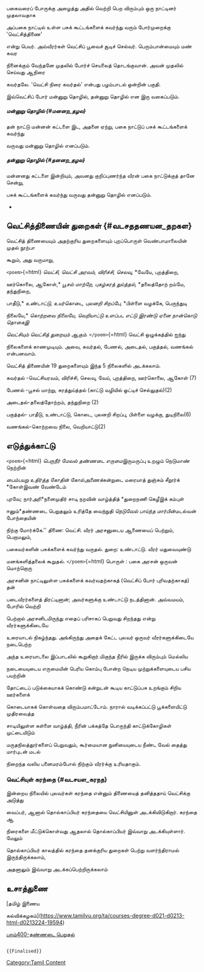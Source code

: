 பகைவரைப் போருக்கு அழைத்து அதில் வெற்றி பெற விரும்பும் ஒரு நாட்டினர் முதலாவதாக
அப்பகை நாட்டில் உள்ள பசுக் கூட்டங்களைக் கவர்ந்து வரும் போர்முறைக்கு \'வெட்சித்திணை'
என்று பெயர். அவ்வீரர்கள் வெட்சிப் பூவைச் சூடிச் செல்வர். பெரும்பான்மையும் மண் கவர
நினைக்கும் வேந்தனே முதலில் போர்ச் செயலைத் தொடங்குவான். அவன் முதலில் செய்வது ஆநிரை
கவர்தலே. \'வெட்சி நிரை கவர்தல்\' என்பது பழம்பாடல் ஒன்றின் பகுதி.

இவ்வெட்சிப் போர் மன்னுறு தொழில், தன்னுறு தொழில் என இரு வகைப்படும்.

##### மன்னுறு தொழில் {#மனனற_தழல}

தன் நாட்டு மன்னன் கட்டளை இட, அதனை ஏற்று, பகை நாட்டுப் பசுக் கூட்டங்களைக் கவர்ந்து
வருவது மன்னுறு தொழில் எனப்படும்.

##### தன்னுறு தொழில் {#தனனற_தழல}

மன்னனது கட்டளை இன்றியும், அவனது குறிப்புணர்ந்த வீரன் பகை நாட்டுக்குத் தானே சென்று,
பசுக் கூட்டங்களைக் கவர்ந்து வருவது தன்னுறு தொழில் எனப்படும்.

-   

## வெட்சித்திணையின் துறைகள் {#வடசததணயன_தறகள}

வெட்சித் திணையையும் அதற்குரிய துறைகளையும் புறப்பொருள் வெண்பாமாலையின் முதல் நூற்பா
கூறும், அது வருமாறு,

`<poem>`{=html} *வெட்சி, வெட்சி அரவம், விரிச்சி, செலவு,* *வேயே, புறத்திறை,
ஊர்கொலை, ஆகோள்,* *பூசல் மாற்றே, புகழ்சுரத் துய்த்தல்,* *தலைத்தோற் றம்மே, தந்துநிறை,
பாதீடு,* *உண்டாட்டு, உயர்கொடை, புலனறி சிறப்பே,* *பிள்ளை வழக்கே, பெருந்துடி
நிலையே,* *கொற்றவை நிலையே, வெறியாட்டு உளப்பட* *எட்டு இரண்டு ஏனை நான்கொடு தொகைஇ*
*வெட்சியும் வெட்சித் துறையும் ஆகும்.* `</poem>`{=html} வெட்சி ஒழுக்கத்தில் ஐந்து
நிலைகளைக் காணமுடியும். அவை, கவர்தல், பேணல், அடைதல், பகுத்தல், வணங்கல் என்பனவாம்.
வெட்சித் திணையின் 19 துறைகளையும் இந்த 5 நிலைகளில் அடக்கலாம்.

கவர்தல் -வெட்சியரவம், விரிச்சி, செலவு, வேய், புறத்திறை, ஊர்கொலை, ஆகோள் (7)

பேணல் -பூசல் மாற்று, சுரத்துய்த்தல் (காட்டு வழியில் ஓட்டிச் செல்லுதல்)(2)

அடைதல்-தலைத்தோற்றம், தந்துநிறை (2)

பகுத்தல்- பாதீடு, உண்டாட்டு, கொடை, புலனறி சிறப்பு, பிள்ளை வழக்கு, துடிநிலை(6)

வணங்கல்-கொற்றவை நிலை, வெறியாட்டு(2)

## எடுத்துக்காட்டு

`<poem>`{=html} *பெருநீர் மேவல் தண்ணடை எருமை*இருமருப்பு உறழும் நெடுமாண் நெற்றின்
*பைம்பயறு உதிர்த்த கோதின் கோல்அணைக்*கன்றுடை மரையாத் துஞ்சும் சீறூர்க் *கோள்இவண் வேண்டேம்
புரவே; நார்அரி*நனைமுதிர் சாடி நறவின் வாழ்த்தித் *துறைநணி கெழீஇக் கம்புள்
ஈனும்*தண்ணடை பெறுதலும் உரித்தே வைந்நுதி *நெடுவேல் பாய்ந்த மார்பின்*மடல்வன் போந்தையின்
நிற்கு மோர்க்கே.\'\' திணை: வெட்சி. வீரர் அரசனுடைய ஆணையைப் பெற்றும், பெறாமலும்,
பகைவர்களின் பசுக்களைக் கவர்ந்து வருதல். துறை: உண்டாட்டு. வீரர் மதுவையுண்டு
மனங்களித்தலைக் கூறுதல். `</poem>`{=html} பொருள் : பகை அரசன் ஒருவன் மொற்றொரு
அரசனின் நாட்டிலுள்ள பசுக்களைக் கவர்வதற்காகத் (வெட்சிப் போர் புரிவதற்காகத்) தன்
படைவீரர்களைத் திரட்டினான்; அவர்களுக்கு உண்டாட்டு நடத்தினான். அவ்வமயம், போரில் வெற்றி
பெற்றால் அரசனிடமிருந்து எதைப் பரிசாகப் பெறுவது சிறந்தது என்று வீரர்களுக்கிடையே
உரையாடல் நிகழ்ந்தது. அங்கிருந்து அதைக் கேட்ட புலவர் ஒருவர் வீரர்களுக்கிடையே நடைபெற்ற
அந்த உரையாடலை இப்பாடலில் கூறுகிறார்.மிகுந்த நீரில் இருக்க விரும்பும் மெல்லிய
நடையையுடைய எருமையின் பெரிய கொம்பு போன்ற நெடிய முற்றுக்களையுடைய பசிய பயற்றின்
தோட்டைப் படுக்கையாகக் கொண்டு கன்றுடன் கூடிய காட்டுப்பசு உறங்கும் சிறிய ஊர்களைக்
கொடையாகக் கொள்வதை விரும்பமாட்டோம். நாரால் வடிக்கப்பட்டு பூக்களையிட்டு முதிரவைத்த
சாடியிலுள்ள கள்ளை வாழ்த்தி, நீரின் பக்கத்தே பொருந்தி காட்டுக்கோழிகள் முட்டையிடும்
மருதநிலத்தூர்களைப் பெறுவதும், கூர்மையான நுனியையுடைய நீண்ட வேல் தைத்து மார்புடன் மடல்
நிறைந்த வலிய பனைமரம்போல் நிற்கும் வீரர்க்கு உரியதாகும்.

### வெட்சியுள் கரந்தை {#வடசயள_கரநத}

இன்றைய நிலையில் புலவர்கள் கரந்தை என்னும் திணையைத் தனித்ததாய் வெட்சிக்கு அடுத்து
வைப்பர், ஆனால் தொல்காப்பியர் கரந்தையை வெட்சியினுள் அடக்கிவிடுகிறார். கரந்தை ஆ
நிரைகளை மீட்டுக்கொள்வது ஆதலால் தொல்காப்பியர் இவ்வாறு அடக்கியுள்ளார். மேலும்
தொல்காப்பியர் காலத்தில் கரந்தை தனக்குரிய துறைகள் பெற்று வளர்ந்திராமல் இருந்திருக்கலாம்,
அதனாலும் இவ்வாறு அடக்கப்பெற்றிருக்கலாம்

## உசாத்துணை

[தமிழ் இணைய
கல்விக்கழகம்](https://www.tamilvu.org/ta/courses-degree-d021-d0213-html-d0213224-19594)

[புறம்400-தண்ணடை பெறுதல்](https://puram400.blogspot.com/2012/01/297.html)

```{=mediawiki}
{{Finalised}}
```
[Category:Tamil Content](Category:Tamil_Content "wikilink")

